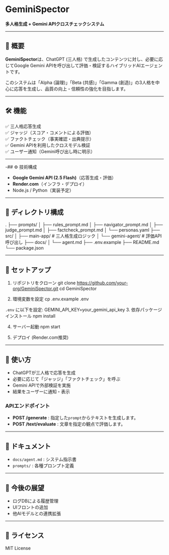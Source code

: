 # GeminiSpector

**多人格生成 + Gemini APIクロスチェックシステム**

---

## 🌟 概要

**GeminiSpector**は、ChatGPT (三人格) で生成したコンテンツに対し、必要に応じてGoogle Gemini APIを呼び出して評価・検証するハイブリッドAIエージェントです。

このシステムは「Alpha (論理)」「Beta (共感)」「Gamma (創造)」の3人格を中心に応答を生成し、品質の向上・信頼性の強化を目指します。

---

## 🛠️ 機能

✅ 三人格応答生成  
✅ ジャッジ（スコア・コメントによる評価）  
✅ ファクトチェック（事実確認・出典提示）  
✅ Gemini APIを利用したクロスモデル検証  
✅ ユーザー通知（Gemini呼び出し時に明示）  

---

-## ⚙️ 技術構成

- **Google Gemini API (2.5 Flash)**（応答生成・評価）
- **Render.com**（インフラ・デプロイ）
- Node.js / Python（実装予定）

---

## 📂 ディレクトリ構成
.
├── prompts/
│   ├── rules_prompt.md
│   ├── navigator_prompt.md
│   ├── judge_prompt.md
│   ├── factcheck_prompt.md
│   └── personas.yaml
├── src/
│   ├── main-app/         # 三人格生成ロジック
│   └── gemini-agent/     # 評価API呼び出し
├── docs/
│   └── agent.md
├── .env.example
├── README.md
└── package.json

---

## 📝 セットアップ

1. リポジトリをクローン
git clone https://github.com/your-org/GeminiSpector.git
cd GeminiSpector

2. 環境変数を設定
cp .env.example .env

`.env` に以下を設定:
GEMINI_API_KEY=your_gemini_api_key
3. 依存パッケージインストール
npm install

4. サーバー起動
npm start

5. デプロイ (Render.com推奨)

---

## 🚀 使い方

- ChatGPTが三人格で応答を生成
- 必要に応じて「ジャッジ」「ファクトチェック」を呼ぶ
- Gemini APIで外部検証を実施
- 結果をユーザーに通知・表示

### APIエンドポイント
 - **POST /generate** : 指定した`prompt`からテキストを生成します。
 - **POST /text/evaluate** : 文章を指定の観点で評価します。

---

## 📖 ドキュメント

- `docs/agent.md` : システム指示書
- `prompts/` : 各種プロンプト定義

---

## 🧭 今後の展望

- ログDBによる履歴管理
- UIフロントの追加
- 他AIモデルとの連携拡張

---

## 📝 ライセンス

MIT License

